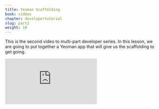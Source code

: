 ```yaml
---
title: Yeoman Scaffolding
book: videos
chapter: developertutorial
slug: part2
weight: 10
---
```


This is the second video to  multi-part developer series. In this lesson, we are going to put together a Yeoman app that will give us the scaffolding to get going. 

<div class="embed-responsive embed-responsive-16by9">
  <iframe class="embed-responsive-item" src="https://www.youtube.com/embed/6QRxkfvo8zQ?rel=0&amp;showinfo=0" frameborder="0" allowfullscreen></iframe>
  </div>
